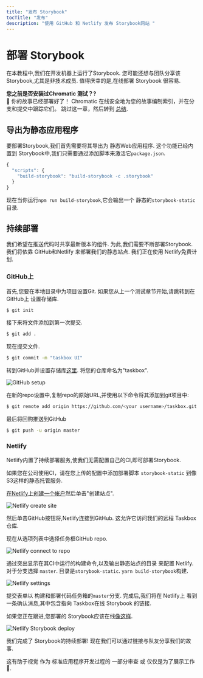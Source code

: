 ```yaml
---
title: "发布 Storybook"
tocTitle: "发布"
description: "使用 GitHub 和 Netlify 发布 Storybook网站 "
---
```

# 部署 Storybook

在本教程中,我们在开发机器上运行了Storybook. 您可能还想与团队分享该 Storybook,尤其是非技术成员. 值得庆幸的是,在线部署 Storybook 很容易.

<div class="aside">
<strong>您之前是否安装过Chromatic 测试？?</strong>
<br/>
🎉 你的故事已经部署好了！ Chromatic 在线安全地为您的故事编制索引，并在分支和提交中跟踪它们。 跳过这一章，然后转到 <a href="/react/zh-TW/conclusion">总结</a>.
</div>

## 导出为静态应用程序

要部署Storybook,我们首先需要将其导出为 静态Web应用程序. 这个功能已经内置到 Storybook中,我们只需要通过添加脚本来激活它`package.json`.

```javascript
{
  "scripts": {
    "build-storybook": "build-storybook -c .storybook"
  }
}
```

现在当你运行`npm run build-storybook`,它会输出一个 静态的`storybook-static`目录.

## 持续部署

我们希望在推送代码时共享最新版本的组件. 为此,我们需要不断部署Storybook. 我们将依靠 GitHub和Netlify 来部署我们的静态站点. 我们正在使用 Netlify免费计划.

### GitHub上

首先,您要在本地目录中为项目设置Git. 如果您从上一个测试章节开始,请跳转到在 GitHub上 设置存储库.

```bash
$ git init
```

接下来将文件添加到第一次提交.

```bash
$ git add .
```

现在提交文件.

```bash
$ git commit -m "taskbox UI"
```

转到GitHub并设置存储库[这里](https://github.com/new). 将您的仓库命名为"taskbox".

![GitHub setup](/github-create-taskbox.png)

在新的repo设置中,复制repo的原始URL,并使用以下命令将其添加到git项目中:

```bash
$ git remote add origin https://github.com/<your username>/taskbox.git
```

最后将回购推送到GitHub

```bash
$ git push -u origin master
```

### Netlify

Netlify内置了持续部署服务,使我们无需配置自己的CI,即可部署Storybook.

<div class="aside">
如果您在公司使用CI，请在您上传的配置中添加部署脚本 <code>storybook-static</code> 到像S3这样的静态托管服务.
</div>

[在Netlify上创建一个帐户](https://app.netlify.com/start)然后单击"创建站点".

![Netlify create site](/netlify-create-site.png)

然后单击GitHub按钮将,Netlify连接到GitHub. 这允许它访问我们的远程 Taskbox 仓库.

现在从选项列表中选择任务框GitHub repo.

![Netlify connect to repo](/netlify-account-picker.png)

通过突出显示在其CI中运行的构建命令,以及输出静态站点的目录 来配置 Netlify. 对于分支选择 `master`. 目录是`storybook-static`. `yarn build-storybook`构建.

![Netlify settings](/netlify-settings.png)

提交表单以 构建和部署代码任务箱的`master`分支. 完成后,我们将在 Netlify上 看到一条确认消息,其中包含指向 Taskbox在线 Storybook 的链接.

如果您正在跟进,您部署的 Storybook应该在线[像这样](https://clever-banach-415c03.netlify.com/).

![Netlify Storybook deploy](/netlify-storybook-deploy.png)

我们完成了 Storybook的持续部署! 现在我们可以通过链接与队友分享我们的故事.

这有助于视觉 作为 标准应用程序开发过程的 一部分审查 或 仅仅是为了展示工作💅.
